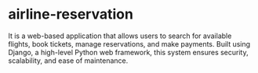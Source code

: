 # airline-reservation
It is a web-based application that allows users to search for available flights, book tickets, manage reservations, and make payments. Built using Django, a high-level Python web framework, this system ensures security, scalability, and ease of maintenance.

